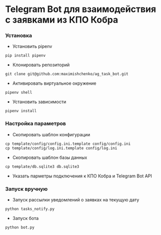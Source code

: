 # Telegram Bot для взаимодействия с заявками из КПО Кобра

### Установка
* Установить pipenv

```
pip install pipenv
```

* Клонировать репозиторий

```
git clone git@github.com:maximishchenko/ag_task_bot.git
```

* Активировать виртуальное окружение

```
pipenv shell
```

* Установить зависимости

```
pipenv install
```

### Настройка параметров

* Скопировать шаблон конфигурации

```
cp template/config/config.ini.template config/config.ini
cp template/config/log.ini.template config/log.ini
```

* Скопировать шаблон базы данных
```
cp template/db.sqlite3 db.sqlite3
```

* Указать парметры подключения к КПО Кобра и Telegram Bot API

### Запуск вручную

* Запуск рассылки уведомлений о заявках на текущую дату

```
python tasks_notify.py
```

* Запуск бота

```
python bot.py
```
